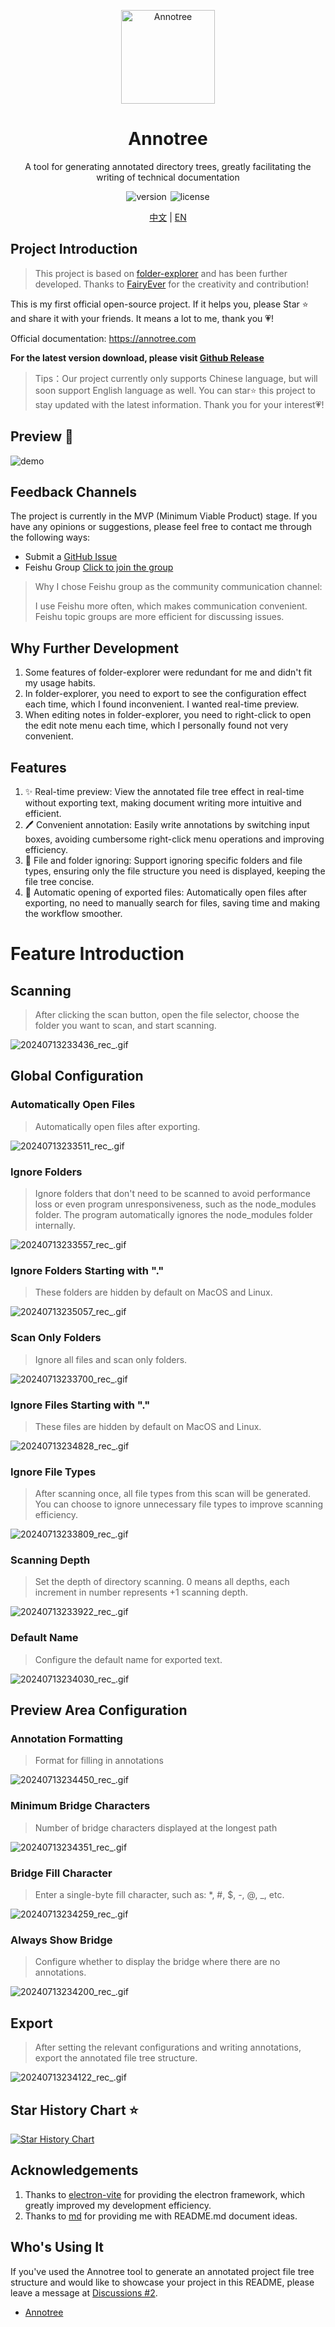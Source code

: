 <p align="center">
 <img src="/resources/icon.png" width="32" alt="Annotree" style="width: 150px; height: 150px;">
</p>
<div align="center">
<h1>
Annotree
</h1>
</div>
<p align="center">A tool for generating annotated directory trees, greatly facilitating the writing of technical documentation</p>
<p align="center">
 <img  src="https://img.shields.io/github/v/tag/itchaox/annotree?label=version&color=90d799" alt="version" style="margin-right: 2px"/>
  <img src="https://img.shields.io/static/v1?label=license&message=MIT&color=blue" alt="license" />
</p>
<p align="center">
<a href="/README.md">中文</a> |
<a href="/README-EN.md">EN</a>
</p>

## Project Introduction

> This project is based on [folder-explorer](https://github.com/d2-projects/folder-explorer) and has been further developed. Thanks to [FairyEver](https://github.com/FairyEver) for the creativity and contribution!

This is my first official open-source project. If it helps you, please Star ⭐️ and share it with your friends. It means a lot to me, thank you 💗!

Official documentation: https://annotree.com

**For the latest version download, please visit [Github Release](https://github.com/itchaox/annotree/releases)**

> Tips：Our project currently only supports Chinese language, but will soon support English language as well. You can star⭐️ this project to stay updated with the latest information. Thank you for your interest💗!

## Preview 🎉

![demo](/resources/demo.gif)

## Feedback Channels

The project is currently in the MVP (Minimum Viable Product) stage. If you have any opinions or suggestions, please feel free to contact me through the following ways:

- Submit a [GitHub Issue](https://github.com/itchaox/annotree/issues)
- Feishu Group [Click to join the group](https://applink.feishu.cn/client/chat/chatter/add_by_link?link_token=e0aoc0d1-0df2-4cec-bb6f-97da6e754f5e)

> Why I chose Feishu group as the community communication channel:
>
> I use Feishu more often, which makes communication convenient.
> Feishu topic groups are more efficient for discussing issues.

## Why Further Development

1. Some features of folder-explorer were redundant for me and didn't fit my usage habits.
2. In folder-explorer, you need to export to see the configuration effect each time, which I found inconvenient. I wanted real-time preview.
3. When editing notes in folder-explorer, you need to right-click to open the edit note menu each time, which I personally found not very convenient.

## Features

1. ✨ Real-time preview: View the annotated file tree effect in real-time without exporting text, making document writing more intuitive and efficient.
2. 🖊 Convenient annotation: Easily write annotations by switching input boxes, avoiding cumbersome right-click menu operations and improving efficiency.
3. 🚫 File and folder ignoring: Support ignoring specific folders and file types, ensuring only the file structure you need is displayed, keeping the file tree concise.
4. 📂 Automatic opening of exported files: Automatically open files after exporting, no need to manually search for files, saving time and making the workflow smoother.

# Feature Introduction

## Scanning

> After clicking the scan button, open the file selector, choose the folder you want to scan, and start scanning.

![20240713233436_rec_.gif](https://itchao-1318613604.cos.ap-chengdu.myqcloud.com/20240713233436_rec_.gif)

## Global Configuration

### Automatically Open Files

> Automatically open files after exporting.

![20240713233511_rec_.gif](https://itchao-1318613604.cos.ap-chengdu.myqcloud.com/20240713233511_rec_.gif)

### Ignore Folders

> Ignore folders that don't need to be scanned to avoid performance loss or even program unresponsiveness, such as the node_modules folder. The program automatically ignores the node_modules folder internally.

![20240713233557_rec_.gif](https://itchao-1318613604.cos.ap-chengdu.myqcloud.com/20240713233557_rec_.gif)

### Ignore Folders Starting with "."

> These folders are hidden by default on MacOS and Linux.

![20240713235057_rec_.gif](https://itchao-1318613604.cos.ap-chengdu.myqcloud.com/20240713235057_rec_.gif)

### Scan Only Folders

> Ignore all files and scan only folders.

![20240713233700_rec_.gif](https://itchao-1318613604.cos.ap-chengdu.myqcloud.com/20240713233700_rec_.gif)

### Ignore Files Starting with "."

> These files are hidden by default on MacOS and Linux.

![20240713234828_rec_.gif](https://itchao-1318613604.cos.ap-chengdu.myqcloud.com/20240713234828_rec_.gif)

### Ignore File Types

> After scanning once, all file types from this scan will be generated. You can choose to ignore unnecessary file types to improve scanning efficiency.

![20240713233809_rec_.gif](https://itchao-1318613604.cos.ap-chengdu.myqcloud.com/20240713233809_rec_.gif)

### Scanning Depth

> Set the depth of directory scanning. 0 means all depths, each increment in number represents +1 scanning depth.

![20240713233922_rec_.gif](https://itchao-1318613604.cos.ap-chengdu.myqcloud.com/20240713233922_rec_.gif)

### Default Name

> Configure the default name for exported text.

![20240713234030_rec_.gif](https://itchao-1318613604.cos.ap-chengdu.myqcloud.com/20240713234030_rec_.gif)

## Preview Area Configuration

### Annotation Formatting

> Format for filling in annotations

![20240713234450_rec_.gif](https://itchao-1318613604.cos.ap-chengdu.myqcloud.com/20240713234450_rec_.gif)

### Minimum Bridge Characters

> Number of bridge characters displayed at the longest path

![20240713234351_rec_.gif](https://itchao-1318613604.cos.ap-chengdu.myqcloud.com/20240713234351_rec_.gif)

### Bridge Fill Character

> Enter a single-byte fill character, such as: \*, #, $, -, @, \_, etc.

![20240713234259_rec_.gif](https://itchao-1318613604.cos.ap-chengdu.myqcloud.com/20240713234259_rec_.gif)

### Always Show Bridge

> Configure whether to display the bridge where there are no annotations.

![20240713234200_rec_.gif](https://itchao-1318613604.cos.ap-chengdu.myqcloud.com/20240713234200_rec_.gif)

## Export

> After setting the relevant configurations and writing annotations, export the annotated file tree structure.

![20240713234122_rec_.gif](https://itchao-1318613604.cos.ap-chengdu.myqcloud.com/20240713234122_rec_.gif)

## Star History Chart ⭐️

[![Star History Chart](https://api.star-history.com/svg?repos=itchaox/annotree&type=Date)](https://star-history.com/#itchaox/annotree&Date)

## Acknowledgements

1. Thanks to [electron-vite](https://github.com/alex8088/electron-vite) for providing the electron framework, which greatly improved my development efficiency.
2. Thanks to [md](https://github.com/doocs/md) for providing me with README.md document ideas.

## Who's Using It

If you've used the Annotree tool to generate an annotated project file tree structure and would like to showcase your project in this README, please leave a message at [Discussions #2](https://github.com/itchaox/annotree/discussions/2).

- [Annotree](https://github.com/itchaox/annotree)
